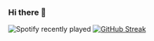 

### Hi there 👋


![Spotify recently played](https://spotify-recently-played-readme.vercel.app/api?user=jeffreyca16&unique=true)
[![GitHub Streak](https://github-readme-streak-stats.herokuapp.com/?user=Vidushi1610)](https://git.io/streak-stats)


<!--
**Vidushi1610/Vidushi1610** is a ✨ _special_ ✨ repository because its `README.md` (this file) appears on your GitHub profile.

Here are some ideas to get you started:

- 🔭 I’m currently working on ...
- 🌱 I’m currently learning ...
- 👯 I’m looking to collaborate on ...
- 🤔 I’m looking for help with ...
- 💬 Ask me about ...
- 📫 How to reach me: ...
- 😄 Pronouns: ...
- ⚡ Fun fact: ...
-->

